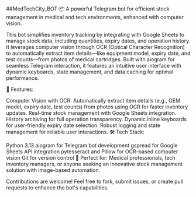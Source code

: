 ##MedTechCity_BOT
📦 A powerful Telegram bot for efficient stock management in medical and tech environments, enhanced with computer vision.

This bot simplifies inventory tracking by integrating with Google Sheets to manage stock data, including quantities, expiry dates, and operation history. It leverages computer vision through OCR (Optical Character Recognition) to automatically extract item details—like equipment model, expiry date, and test counts—from photos of medical cartridges. Built with aiogram for seamless Telegram interaction, it features an intuitive user interface with dynamic keyboards, state management, and data caching for optimal performance.

🚀 Features:

Computer Vision with OCR: Automatically extract item details (e.g., GEM model, expiry date, test counts) from photos using OCR for faster inventory updates. Real-time stock management with Google Sheets integration. History archiving for full operation transparency. Dynamic inline keyboards for user-friendly expiry date selection. Robust logging and state management for reliable user interactions. 🛠 Tech Stack:

Python 3.13 aiogram for Telegram bot development gspread for Google Sheets API integration pytesseract and Pillow for OCR-based computer vision Git for version control 🌟 Perfect for: Medical professionals, tech inventory managers, or anyone seeking an innovative stock management solution with image-based automation.

Contributions are welcome! Feel free to fork, submit issues, or create pull requests to enhance the bot's capabilities.
